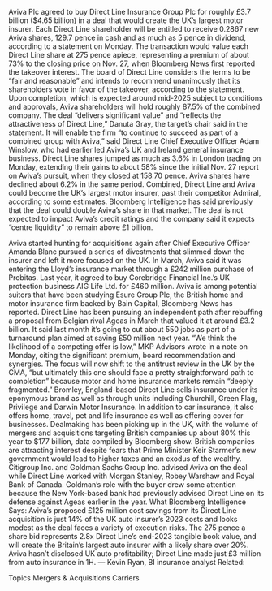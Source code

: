 Aviva Plc agreed to buy Direct Line Insurance Group Plc for roughly £3.7 billion ($4.65 billion) in a deal that would create the UK’s largest motor insurer.
Each Direct Line shareholder will be entitled to receive 0.2867 new Aviva shares, 129.7 pence in cash and as much as 5 pence in dividend, according to a statement on Monday. The transaction would value each Direct Line share at 275 pence apiece, representing a premium of about 73% to the closing price on Nov. 27, when Bloomberg News first reported the takeover interest.
The board of Direct Line considers the terms to be “fair and reasonable” and intends to recommend unanimously that its shareholders vote in favor of the takeover, according to the statement. Upon completion, which is expected around mid-2025 subject to conditions and approvals, Aviva shareholders will hold roughly 87.5% of the combined company.
The deal “delivers significant value” and “reflects the attractiveness of Direct Line,” Danuta Gray, the target’s chair said in the statement. It will enable the firm “to continue to succeed as part of a combined group with Aviva,” said Direct Line Chief Executive Officer Adam Winslow, who had earlier led Aviva’s UK and Ireland general insurance business.
Direct Line shares jumped as much as 3.6% in London trading on Monday, extending their gains to about 58% since the initial Nov. 27 report on Aviva’s pursuit, when they closed at 158.70 pence. Aviva shares have declined about 6.2% in the same period.
Combined, Direct Line and Aviva could become the UK’s largest motor insurer, past their competitor Admiral, according to some estimates. Bloomberg Intelligence has said previously that the deal could double Aviva’s share in that market. The deal is not expected to impact Aviva’s credit ratings and the company said it expects “centre liquidity” to remain above £1 billion.

Aviva started hunting for acquisitions again after Chief Executive Officer Amanda Blanc pursued a series of divestments that slimmed down the insurer and left it more focused on the UK. In March, Aviva said it was entering the Lloyd’s insurance market through a £242 million purchase of Probitas.
Last year, it agreed to buy Corebridge Financial Inc.’s UK protection business AIG Life Ltd. for £460 million. Aviva is among potential suitors that have been studying Esure Group Plc, the British home and motor insurance firm backed by Bain Capital, Bloomberg News has reported.
Direct Line has been pursuing an independent path after rebuffing a proposal from Belgian rival Ageas in March that valued it at around £3.2 billion. It said last month it’s going to cut about 550 jobs as part of a turnaround plan aimed at saving £50 million next year.
“We think the likelihood of a competing offer is low,” MKP Advisors wrote in a note on Monday, citing the significant premium, board recommendation and synergies. The focus will now shift to the antitrust review in the UK by the CMA, “but ultimately this one should face a pretty straightforward path to completion” because motor and home insurance markets remain “deeply fragmented.”
Bromley, England-based Direct Line sells insurance under its eponymous brand as well as through units including Churchill, Green Flag, Privilege and Darwin Motor Insurance. In addition to car insurance, it also offers home, travel, pet and life insurance as well as offering cover for businesses.
Dealmaking has been picking up in the UK, with the volume of mergers and acquisitions targeting British companies up about 80% this year to $177 billion, data compiled by Bloomberg show. British companies are attracting interest despite fears that Prime Minister Keir Starmer’s new government would lead to higher taxes and an exodus of the wealthy.
Citigroup Inc. and Goldman Sachs Group Inc. advised Aviva on the deal while Direct Line worked with Morgan Stanley, Robey Warshaw and Royal Bank of Canada. Goldman’s role with the buyer drew some attention because the New York-based bank had previously advised Direct Line on its defense against Ageas earlier in the year.
What Bloomberg Intelligence Says:
Aviva’s proposed £125 million cost savings from its Direct Line acquisition is just 14% of the UK auto insurer’s 2023 costs and looks modest as the deal faces a variety of execution risks. The 275 pence a share bid represents 2.8x Direct Line’s end-2023 tangible book value, and will create the Britain’s largest auto insurer with a likely share over 20%. Aviva hasn’t disclosed UK auto profitability; Direct Line made just £3 million from auto insurance in 1H.
— Kevin Ryan, BI insurance analyst
Related:

Topics
Mergers & Acquisitions
Carriers
